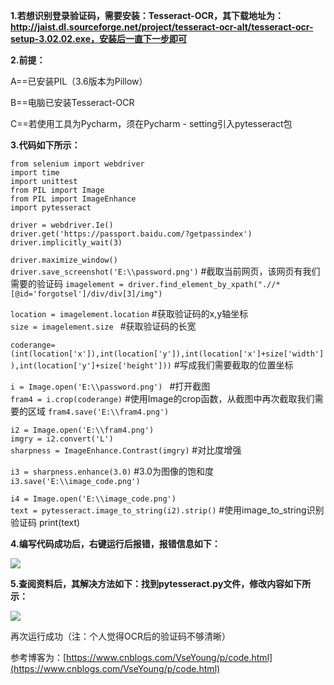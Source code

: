 **1.若想识别登录验证码，需要安装：Tesseract-OCR，其下载地址为：http://jaist.dl.sourceforge.net/project/tesseract-ocr-alt/tesseract-ocr-setup-3.02.02.exe，安装后一直下一步即可**

**2.前提：**

A==已安装PIL（3.6版本为Pillow）

B==电脑已安装Tesseract-OCR

C==若使用工具为Pycharm，须在Pycharm - setting引入pytesseract包

**3.代码如下所示：**

```from selenium import webdriver```  
```import time```  
```import unittest```  
```from PIL import Image```  
```from PIL import ImageEnhance```  
```import pytesseract```

```driver = webdriver.Ie()```  
```driver.get('https://passport.baidu.com/?getpassindex')```  
```driver.implicitly_wait(3)```

```driver.maximize_window()```  
```driver.save_screenshot('E:\\password.png')```   #截取当前网页，该网页有我们需要的验证码
```imagelement = driver.find_element_by_xpath(".//*[@id='forgotsel']/div/div[3]/img")```

```location = imagelement.location```  #获取验证码的x,y轴坐标  
```size = imagelement.size ```         #获取验证码的长宽

```coderange=(int(location['x']),int(location['y']),int(location['x']+size['width']),int(location['y']+size['height']))``` #写成我们需要截取的位置坐标


```i = Image.open('E:\\password.png') ```  #打开截图  
```fram4 = i.crop(coderange)```   #使用Image的crop函数，从截图中再次截取我们需要的区域
```fram4.save('E:\\fram4.png')```

```i2 = Image.open('E:\\fram4.png')```  
```imgry = i2.convert('L')```  
```sharpness = ImageEnhance.Contrast(imgry)```  #对比度增强

```i3 = sharpness.enhance(3.0)```  #3.0为图像的饱和度  
```i3.save('E:\\image_code.png')```

```i4 = Image.open('E:\\image_code.png')```  
```text = pytesseract.image_to_string(i2).strip()```   #使用image_to_string识别验证码
print(text)

**4.编写代码成功后，右键运行后报错，报错信息如下：**

![](https://i.imgur.com/TQKsijq.png)

**5.查阅资料后，其解决方法如下：找到pytesseract.py文件，修改内容如下所示：**

![](https://i.imgur.com/LoqZHag.png)

再次运行成功（注：个人觉得OCR后的验证码不够清晰）

参考博客为：[https://www.cnblogs.com/VseYoung/p/code.html](https://www.cnblogs.com/VseYoung/p/code.html)
